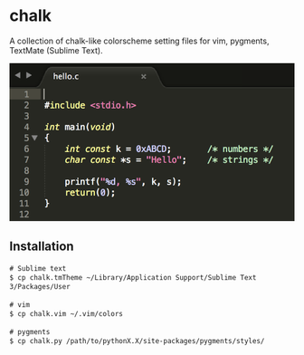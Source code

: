 # chalk

A collection of chalk-like colorscheme setting files for vim, pygments, TextMate (Sublime Text).

![img](https://github.com/ocxtal/chalk/blob/master/chalk.png)

## Installation

```
# Sublime text
$ cp chalk.tmTheme ~/Library/Application Support/Sublime Text 3/Packages/User

# vim
$ cp chalk.vim ~/.vim/colors

# pygments
$ cp chalk.py /path/to/pythonX.X/site-packages/pygments/styles/
```
